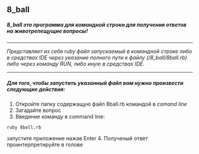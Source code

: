 ## 8_ball
##### 8_ball это программа для командной строки для получения ответов на животрепещущие вопросы!

-----
_Представляет из себя ruby файл запускаемый в командной строке либо в средствах IDE
через указание полного пути к файлу (/8_ball/8ball.rb) либо через команду RUN, либо иную
в средствах IDE._

-----

##### Для того, чтобы запустить указанный файл вам нужно произвести следующие действия:
1. Откройте папку содержащую файл 8ball.rb командой в _comand line_
2. Загадайте вопрос
3. Введение команду в command line: 

```
ruby 8ball.rb
```

запустите приложение нажав Enter
4. Полученый ответ проинтерпретируйте в голове
